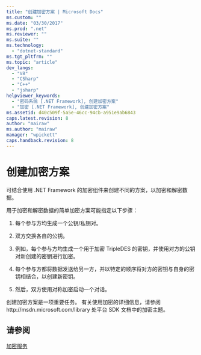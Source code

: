 ```yaml
---
title: "创建加密方案 | Microsoft Docs"
ms.custom: ""
ms.date: "03/30/2017"
ms.prod: ".net"
ms.reviewer: ""
ms.suite: ""
ms.technology: 
  - "dotnet-standard"
ms.tgt_pltfrm: ""
ms.topic: "article"
dev_langs: 
  - "VB"
  - "CSharp"
  - "C++"
  - "jsharp"
helpviewer_keywords: 
  - "密码系统 [.NET Framework], 创建加密方案"
  - "加密 [.NET Framework], 创建加密方案"
ms.assetid: d40c509f-5a5e-46cc-94cb-a951e9ab6843
caps.latest.revision: 8
author: "mairaw"
ms.author: "mairaw"
manager: "wpickett"
caps.handback.revision: 8
---
```

# 创建加密方案
可结合使用 .NET Framework 的加密组件来创建不同的方案，以加密和解密数据。  
  
 用于加密和解密数据的简单加密方案可能指定以下步骤：  
  
1.  每个参与方均生成一个公钥\/私钥对。  
  
2.  双方交换各自的公钥。  
  
3.  例如，每个参与方均生成一个用于加密 TripleDES 的密钥，并使用对方的公钥对新创建的密钥进行加密。  
  
4.  每个参与方都将数据发送给另一方，并以特定的顺序将对方的密钥与自身的密钥相结合，以创建新密钥。  
  
5.  然后，双方使用对称加密启动一个对话。  
  
 创建加密方案是一项重要任务。  有关使用加密的详细信息，请参阅 http:\/\/msdn.microsoft.com\/library 处平台 SDK 文档中的加密主题。  
  
## 请参阅  
 [加密服务](../../../docs/standard/security/cryptographic-services.md)
